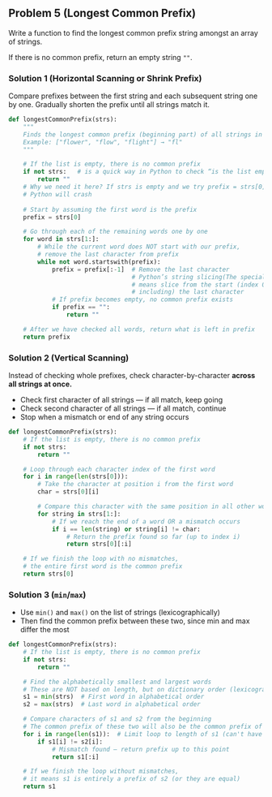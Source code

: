 ## Problem 5 (**Longest Common Prefix)**

Write a function to find the longest common prefix string amongst an array of strings.

If there is no common prefix, return an empty string `""`.

### Solution 1 (Horizontal Scanning or Shrink Prefix)

Compare prefixes between the first string and each subsequent string one by one.
Gradually shorten the prefix until all strings match it.

```python
def longestCommonPrefix(strs):
    """
    Finds the longest common prefix (beginning part) of all strings in the list.
    Example: ["flower", "flow", "flight"] → "fl"
    """

    # If the list is empty, there is no common prefix
    if not strs:   # is a quick way in Python to check “is the list empty?”
        return ""
    # Why we need it here? If strs is empty and we try prefix = strs[0], 
    # Python will crash 
     
    # Start by assuming the first word is the prefix
    prefix = strs[0]

    # Go through each of the remaining words one by one
    for word in strs[1:]:
        # While the current word does NOT start with our prefix,
        # remove the last character from prefix
        while not word.startswith(prefix):
            prefix = prefix[:-1]  # Remove the last character
                                  # Python’s string slicing(The special case: [:-1])
                                  # means slice from the start (index 0) up to (but not
                                  # including) the last character
            # If prefix becomes empty, no common prefix exists
            if prefix == "":
                return ""

    # After we have checked all words, return what is left in prefix
    return prefix

```

### Solution 2 (Vertical Scanning)

Instead of checking whole prefixes, check character-by-character **across all strings at once.**

- Check first character of all strings — if all match, keep going
- Check second character of all strings — if all match, continue
- Stop when a mismatch or end of any string occurs

```python
def longestCommonPrefix(strs):
    # If the list is empty, there is no common prefix
    if not strs:
        return ""

    # Loop through each character index of the first word
    for i in range(len(strs[0])):
        # Take the character at position i from the first word
        char = strs[0][i]

        # Compare this character with the same position in all other words
        for string in strs[1:]:
            # If we reach the end of a word OR a mismatch occurs
            if i == len(string) or string[i] != char:
                # Return the prefix found so far (up to index i)
                return strs[0][:i]

    # If we finish the loop with no mismatches,
    # the entire first word is the common prefix
    return strs[0]

```
### Solution 3 (`min`/`max`)

- Use `min()` and `max()` on the list of strings (lexicographically)
- Then find the common prefix between these two, since min and max differ the most

```python
def longestCommonPrefix(strs):
    # If the list is empty, there is no common prefix
    if not strs:
        return ""

    # Find the alphabetically smallest and largest words
    # These are NOT based on length, but on dictionary order (lexicographical order)
    s1 = min(strs)  # First word in alphabetical order
    s2 = max(strs)  # Last word in alphabetical order

    # Compare characters of s1 and s2 from the beginning
    # The common prefix of these two will also be the common prefix of the entire list
    for i in range(len(s1)):  # Limit loop to length of s1 (can't have prefix longer than shortest)
        if s1[i] != s2[i]:
            # Mismatch found — return prefix up to this point
            return s1[:i]

    # If we finish the loop without mismatches,
    # it means s1 is entirely a prefix of s2 (or they are equal)
    return s1

```
